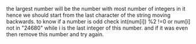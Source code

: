 the largest number will be the number with most number of integers in it hence we should start from the last character of the string moving backwards. to know if a number is odd check int(num[i​]) %2 !=0 or num[i] not in "24680" while i is the last integer of this number. and if it was even then remove this number and try again.
